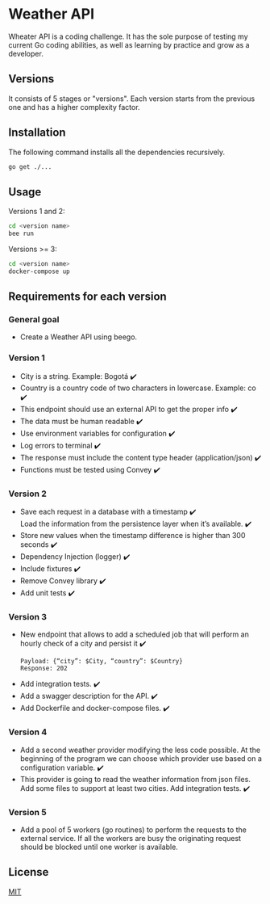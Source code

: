 # Weather API

Wheater API is a coding challenge.
It has the sole purpose of testing my current Go coding abilities, as well as learning by practice and grow as a developer.

## Versions

It consists of 5 stages or "versions". Each version starts from the previous one and has a higher complexity factor.

## Installation

The following command installs all the dependencies recursively.

```bash
go get ./...
```

## Usage

Versions 1 and 2:

```bash
cd <version name>
bee run
```

Versions >= 3:

```bash
cd <version name>
docker-compose up
```

## Requirements for each version

### General goal

- Create a Weather API using beego.

### Version 1

- City is a string. Example: Bogotá ✔️
- Country is a country code of two characters in lowercase. Example: co ✔️
- This endpoint should use an external API to get the proper info ✔️
- The data must be human readable ✔️
- Use environment variables for configuration ✔️
- Log errors to terminal ✔️
- The response must include the content type header (application/json) ✔️
- Functions must be tested using Convey ✔️

### Version 2

- Save each request in a database with a timestamp ✔️  
  Load the information from the persistence layer when it’s available. ✔️
- Store new values when the timestamp difference is higher than 300 seconds ✔️
- Dependency Injection (logger) ✔️
- Include fixtures ✔️
- Remove Convey library ✔️
- Add unit tests ✔️

### Version 3

- New endpoint that allows to add a scheduled job that will perform an hourly check of a city and persist it ✔️
  ```PUT /scheduler/weather
  Payload: {“city”: $City, “country”: $Country}
  Response: 202
- Add integration tests. ✔️
- Add a swagger description for the API. ✔️
- Add Dockerfile and docker-compose files. ✔️

### Version 4

- Add a second weather provider modifying the less code possible. At the beginning of the program we can choose which provider use based on a configuration variable. ✔️
- This provider is going to read the weather information from json files. Add some files to support at least two cities.
  Add integration tests. ✔️

### Version 5

- Add a pool of 5 workers (go routines) to perform the requests to the external service. If all the workers are busy the originating request should be blocked until one worker is available.

## License

[MIT](https://choosealicense.com/licenses/mit/)
